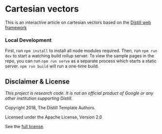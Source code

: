 # Cartesian vectors

This is an interactive article on cartesian vectors based on the [Distill web framework](https://github.com/distillpub/template)


### Local Development

First, run `npm install` to install all node modules required. Then, run `npm run dev` to start a watching build rollup server. To view the sample pages in the repo, you can run `npm run serve` as a separate process which starts a static server. `npm run build` will run a one-time build.


## Disclaimer & License

_This project is research code. It is not an official product of Google or any other institution supporting Distill._

Copyright 2018, The Distill Template Authors.

Licensed under the Apache License, Version 2.0

See the [full license](LICENSE).
